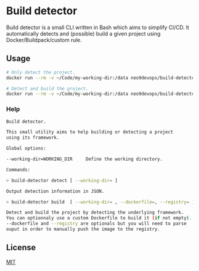 # Build detector

Build detector is a small CLI written in Bash which aims to simplify CI/CD. It automatically detects and (possible)
build a given project using Docker/Buildpack/custom rule.


## Usage

```bash
# Only detect the project.
docker run --rm -v ~/Code/my-working-dir:/data neo9devops/build-detector build-detector detect --working-dir /data

# Detect and build the project.
docker run --rm -v ~/Code/my-working-dir:/data neo9devops/build-detector build-detector build --working-dir /data --registry $REGISTRY
```

### Help

```bash
Build detector.

This small utility aims to help building or detecting a project
using its framework.

Global options:

--working-dir=WORKING_DIR     Define the working directory.

Commands:

> build-detector detect [ --working-dir= ]

Output detection information in JSON.

> build-detector build  [ --working-dir= , --dockerfile=, --registry= ]

Detect and build the project by detecting the underlying framework.
You can optionnaly use a custom Dockerfile to build it (if not empty).
--dockerfile and --registry are optionals but you will need to parse
ouput in order to manually push the image to the registry.
```

## License
[MIT](https://choosealicense.com/licenses/mit/)
